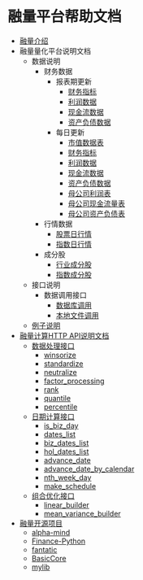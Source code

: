 # 融量平台帮助文档

* [融量介绍](README.md)
* 融量量化平台说明文档
    * 数据说明
    	* 财务数据
    		* 报表期更新
    			* [财务指标](rl_jupyter/data/finance/report_update/indicator.md)
    			* [利润数据](rl_jupyter/data/finance/report_update/income.md) 
    			* [现金流数据](rl_jupyter/data/finance/report_update/cash_flow.md) 
    			* [资产负债数据](rl_jupyter/data/finance/report_update/balance.md) 
    		* 每日更新
    			* [市值数据表](rl_jupyter/data/finance/every_update/valuation.md)
    			* [财务指标](rl_jupyter/data/finance/every_update/indicator.md)
    			* [利润数据](rl_jupyter/data/finance/every_update/income.md) 
    			* [现金流数据](rl_jupyter/data/finance/every_update/cash_flow.md)  
    			* [资产负债数据](rl_jupyter/data/finance/every_update/balance.md) 
    			* [母公司利润表](rl_jupyter/data/finance/every_update/stk_income_statement_parent.md)
    			* [母公司现金流量表](rl_jupyter/data/finance/every_update/stk_cashflow_statement_parent.md)
    			* [母公司资产负债表](rl_jupyter/data/finance/every_update/stk_balance_statement_parent.md)
    	* 行情数据
    		* [股票日行情](rl_jupyter/data/market/stock_daily.md)
    		* [指数日行情](rl_jupyter/data/market/index_daily.md)
    	* 成分股
    		* [行业成分股](rl_jupyter/data/constitution/industry.md)
    		* [指数成分股](rl_jupyter/data/constitution/index.md) 
    * 接口说明
    	* 数据调用接口
    		* [数据库调用](rl_jupyter/interface/db.md)
    		* [本地文件调用](rl_jupyter/interface/file.md) 
    * [例子说明](rl_jupyter/example/Quick_Start_2.md)
* [融量计算HTTP API说明文档](rl_calc/interface_help.md)
	* [数据处理接口](rl_calc/interface_help.md)
		* [winsorize](rl_calc/data/winsorize.md)
		* [standardize](rl_calc/data/standardize.md)
		* [neutralize](rl_calc/data/neutralize.md)
		* [factor_processing](rl_calc/data/factor_processing.md)
		* [rank](rl_calc/data/rank.md)
		* [quantile](rl_calc/data/quantile.md)
		* [percentile](rl_calc/data/percentile.md)
	* [日期计算接口](rl_calc/interface_help.md)
		* [is_biz_day](rl_calc/date/is_biz_day.md)
		* [dates_list](rl_calc/date/dates_list.md) 
		* [biz_dates_list](rl_calc/date/biz_dates_list.md) 
		* [hol_dates_list](rl_calc/date/hol_dates_list.md)
		* [advance_date](rl_calc/date/advance_date.md)
		* [advance_date_by_calendar](rl_calc/date/advance_date_by_calendar.md)
		* [nth_week_day](rl_calc/date/nth_week_day.md)
		* [make_schedule](rl_calc/date/make_schedule.md)
	* [组合优化接口](rl_calc/interface_help.md)
		* [linear_builder](rl_calc/portfolio/linear_builder.md)
		* [mean_variance_builder](rl_calc/portfolio/mean_variance_builder.md) 
* [融量开源项目](rl_open/README.md)
	* [alpha-mind](rl_open/alpha-mind.md)
	* [Finance-Python](rl_open/Finance-Python.md)
	* [fantatic](rl_open/fantatic.md)
	* [BasicCore](rl_open/BasicCore.md)
	* [mylib](rl_open/mylib.md)